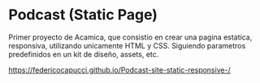 # Podcast (Static Page)
Primer proyecto de Acamica, que consistio en crear una pagina estatica, responsiva, utilizando unicamente HTML y CSS. Siguiendo parametros predefinidos en un kit de diseño, assets, etc.

https://federicocapucci.github.io/Podcast-site-static-responsive-/

